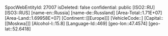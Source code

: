 ﻿---
location: [52.6418,47.4574]
type: Country
tags:
- geo/Country
---
SpocWebEntityId: 27007
isDeleted: false
confidential: public
[ISO2::RU]
[ISO3::RUS]
[name-en::Russia]
[name-de::Russland]
[Area-Total::1.71E+07]
[Area-Land::1.69958E+07]
[Continent::[[Europe]]]
[VehicleCode::]
[Capital::[[Moskwa]]]
[Alcohol-l::15.8]
[Language-Id::469]
[geo-lon::47.4574]
[geo-lat::52.6418]

